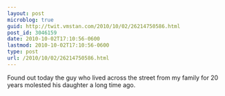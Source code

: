 ```yaml
---
layout: post
microblog: true
guid: http://twit.vmstan.com/2010/10/02/26214750586.html
post_id: 3046159
date: 2010-10-02T17:10:56-0600
lastmod: 2010-10-02T17:10:56-0600
type: post
url: /2010/10/02/26214750586.html
---
```

Found out today the guy who lived across the street from my family for 20 years molested his daughter a long time ago.
